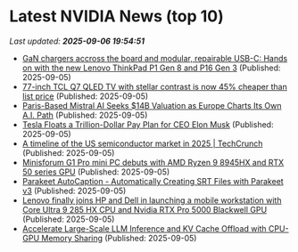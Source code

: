 # Latest NVIDIA News (top 10)
_Last updated: **2025-09-06 19:54:51**_

- [GaN chargers accross the board and modular, repairable USB-C: Hands on with the new Lenovo ThinkPad P1 Gen 8 and P16 Gen 3](https://www.notebookcheck.net/GaN-chargers-accross-the-board-and-modular-repairable-USB-C-Hands-on-with-the-new-Lenovo-ThinkPad-P1-Gen-8-and-P16-Gen-3.1106756.0.html) (Published: 2025-09-05)
- [77-inch TCL Q7 QLED TV with stellar contrast is now 45% cheaper than list price](https://www.notebookcheck.net/77-inch-TCL-Q7-QLED-TV-with-stellar-contrast-is-now-45-cheaper-than-list-price.1106545.0.html) (Published: 2025-09-05)
- [Paris-Based Mistral AI Seeks $14B Valuation as Europe Charts Its Own A.I. Path](https://observer.com/2025/09/mistral-europe-ai-powerhouse-14b-valuation/) (Published: 2025-09-05)
- [Tesla Floats a Trillion-Dollar Pay Plan for CEO Elon Musk](https://www.investopedia.com/tesla-floats-a-trillion-dollar-pay-plan-for-ceo-elon-musk-11804336) (Published: 2025-09-05)
- [A timeline of the US semiconductor market in 2025 | TechCrunch](https://techcrunch.com/2025/09/05/a-timeline-of-the-u-s-semiconductor-market-in-2025/) (Published: 2025-09-05)
- [Minisforum G1 Pro mini PC debuts with AMD Ryzen 9 8945HX and RTX 50 series GPU](https://www.notebookcheck.net/Minisforum-G1-Pro-mini-PC-debuts-with-AMD-Ryzen-9-8945HX-and-RTX-50-series-GPU.1106818.0.html) (Published: 2025-09-05)
- [Parakeet AutoCaption - Automatically Creating SRT Files with Parakeet v3](https://www.digitalocean.com/community/tutorials/srt-generation-parakeet-autocaption) (Published: 2025-09-05)
- [Lenovo finally joins HP and Dell in launching a mobile workstation with Core Ultra 9 285 HX CPU and Nvidia RTX Pro 5000 Blackwell GPU](https://www.techradar.com/pro/lenovo-finally-joins-hp-and-dell-in-launching-a-mobile-workstation-with-core-ultra-9-285-hx-cpu-and-nvidia-rtx-pro-5000-blackwell-gpu) (Published: 2025-09-05)
- [Accelerate Large-Scale LLM Inference and KV Cache Offload with CPU-GPU Memory Sharing](https://developer.nvidia.com/blog/accelerate-large-scale-llm-inference-and-kv-cache-offload-with-cpu-gpu-memory-sharing/) (Published: 2025-09-05)
